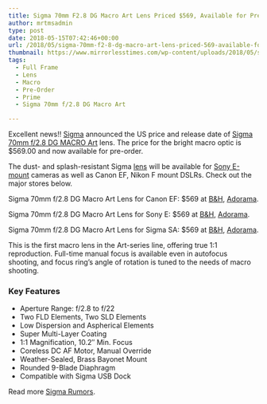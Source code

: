 ```yaml
---
title: Sigma 70mm F2.8 DG Macro Art Lens Priced $569, Available for Pre-Order
author: mrtmsadmin
type: post
date: 2018-05-15T07:42:46+00:00
url: /2018/05/sigma-70mm-f2-8-dg-macro-art-lens-priced-569-available-for-pre-order/
thumbnail: https://www.mirrorlesstimes.com/wp-content/uploads/2018/05/sigma-70mm-f-2-8-dg-macro-art-lens-development.jpeg
tags:
  - Full Frame
  - Lens
  - Macro
  - Pre-Order
  - Prime
  - Sigma 70mm f/2.8 DG Macro Art

---
```

Excellent news!! <a href="https://www.mirrorlesstimes.com/category/sigma/" target="_blank" rel="noopener">Sigma</a> announced the US price and release date of <a href="https://www.mirrorlesstimes.com/tag/sigma-70mm-f-2-8-dg-macro-art/" target="_blank" rel="noopener">Sigma 70mm f/2.8 DG MACRO Art</a> lens. The price for the bright macro optic is $569.00 and now available for pre-order.

The dust- and splash-resistant Sigma [lens][1] will be available for [Sony E-mount][2] cameras as well as Canon EF, Nikon F mount DSLRs. Check out the major stores below.

Sigma 70mm f/2.8 DG Macro Art Lens for Canon EF: $569 at <a class="ext-link" title="" href="https://www.bhphotovideo.com/c/product/1393480-REG/sigma_70mm_f_2_8_dg_macro.html/BI/20175/KBID/14249/" target="_blank" rel="external nofollow noopener">B&H</a>, <a class="ext-link broken_link" title="" href="http://adorama.evyy.net/c/63923/51926/1036?u=https://www.adorama.com/sg7028aeos.html" target="_blank" rel="external nofollow noopener">Adorama</a>.

Sigma 70mm f/2.8 DG Macro Art Lens for Sony E: $569 at <a class="ext-link" title="" href="https://www.bhphotovideo.com/c/product/1393483-REG/sigma_70mm_f_2_8_dg_macro.html/BI/20175/KBID/14249/" target="_blank" rel="external nofollow noopener">B&H</a>, <a class="ext-link" title="" href="http://adorama.evyy.net/c/63923/51926/1036?u=https://www.adorama.com/sg7028soe.html" target="_blank" rel="external nofollow noopener">Adorama</a>.

Sigma 70mm f/2.8 DG Macro Art Lens for Sigma SA: $569 at <a class="ext-link" title="" href="https://www.bhphotovideo.com/c/product/1393482-REG/sigma_70mm_f_2_8_dg_macro.html/BI/20175/KBID/14249/" target="_blank" rel="external nofollow noopener">B&H</a>, <a class="ext-link" title="" href="http://adorama.evyy.net/c/63923/51926/1036?u=https://www.adorama.com/sg7028asg.html" target="_blank" rel="external nofollow noopener">Adorama</a>.<!--more-->

This is the first macro lens in the Art-series line, offering true 1:1 reproduction. Full-time manual focus is available even in autofocus shooting, and focus ring’s angle of rotation is tuned to the needs of macro shooting.

### Key Features

<ul data-selenium="highlightList">
  <li>
    Aperture Range: f/2.8 to f/22
  </li>
  <li>
    Two FLD Elements, Two SLD Elements
  </li>
  <li>
    Low Dispersion and Aspherical Elements
  </li>
  <li>
    Super Multi-Layer Coating
  </li>
  <li>
    1:1 Magnification, 10.2″ Min. Focus
  </li>
  <li>
    Coreless DC AF Motor, Manual Override
  </li>
  <li>
    Weather-Sealed, Brass Bayonet Mount
  </li>
  <li>
    Rounded 9-Blade Diaphragm
  </li>
  <li>
    Compatible with Sigma USB Dock
  </li>
</ul>

Read more <a href="https://www.dailycameranews.com/tag/sigma-rumors/" target="_blank" rel="noopener">Sigma Rumors</a>.

&nbsp;

 [1]: https://www.mirrorlesstimes.com/tag/lens/
 [2]: https://www.dailycameranews.com/2017/03/best-sony-full-frame-e-mount-lenses/